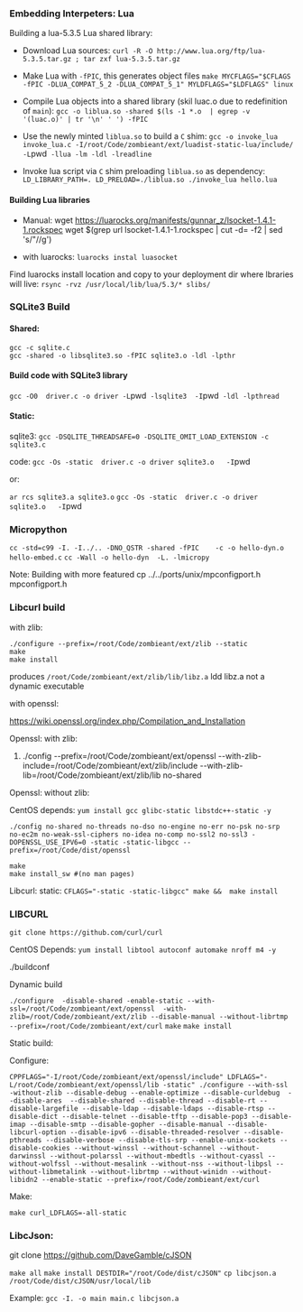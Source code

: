 
### Embedding Interpeters: Lua

Building a lua-5.3.5 Lua shared library:
- Download Lua sources: 
`curl -R -O http://www.lua.org/ftp/lua-5.3.5.tar.gz ; tar zxf lua-5.3.5.tar.gz`

- Make Lua with `-fPIC`, this generates object files
`make MYCFLAGS="$CFLAGS -fPIC -DLUA_COMPAT_5_2 -DLUA_COMPAT_5_1" MYLDFLAGS="$LDFLAGS" linux`

- Compile Lua objects into a shared library (skil luac.o due to redefinition of `main`):
`gcc -o liblua.so -shared $(ls -1 *.o  | egrep -v '(luac.o)' | tr '\n' ' ') -fPIC`

- Use the newly minted `liblua.so` to build a `C` shim:
`gcc -o invoke_lua invoke_lua.c -I/root/Code/zombieant/ext/luadist-static-lua/include/ -L`pwd` -llua -lm -ldl -lreadline`

- Invoke lua script via `C` shim preloading `liblua.so` as dependency:
`LD_LIBRARY_PATH=. LD_PRELOAD=./liblua.so ./invoke_lua hello.lua`


####  Building Lua libraries
- Manual:
wget https://luarocks.org/manifests/gunnar_z/lsocket-1.4.1-1.rockspec
wget $(grep url lsocket-1.4.1-1.rockspec  | cut -d= -f2 | sed 's/"//g')

- with luarocks:
`luarocks instal luasocket`

Find luarocks install location and copy to your deployment dir where lbraries will live:
`rsync -rvz /usr/local/lib/lua/5.3/* slibs/`


### SQLite3 Build

#### Shared:
```
gcc -c sqlite.c
gcc -shared -o libsqlite3.so -fPIC sqlite3.o -ldl -lpthr
```

#### Build code with SQLite3 library
`gcc -O0  driver.c -o driver -L`pwd` -lsqlite3  -I`pwd` -ldl -lpthread`

#### Static:

sqlite3:
`gcc -DSQLITE_THREADSAFE=0 -DSQLITE_OMIT_LOAD_EXTENSION -c  sqlite3.c`

code:
`gcc -Os -static  driver.c -o driver sqlite3.o   -I`pwd` `

or:

`ar rcs sqlite3.a sqlite3.o`
`gcc -Os -static  driver.c -o driver sqlite3.o   -I`pwd` `

### Micropython

`cc -std=c99 -I. -I../.. -DNO_QSTR -shared -fPIC    -c -o hello-dyn.o hello-embed.c`
`cc -Wall -o hello-dyn  -L. -lmicropy`

Note: Building with more featured cp ../../ports/unix/mpconfigport.h mpconfigport.h

### Libcurl build

with zlib:
```
./configure --prefix=/root/Code/zombieant/ext/zlib --static 
make 
make install
```

produces `/root/Code/zombieant/ext/zlib/lib/libz.a`
ldd libz.a 
	not a dynamic executable

with openssl:

https://wiki.openssl.org/index.php/Compilation_and_Installation

Openssl: with zlib:
1. ./config --prefix=/root/Code/zombieant/ext/openssl  --with-zlib-include=/root/Code/zombieant/ext/zlib/include --with-zlib-lib=/root/Code/zombieant/ext/zlib/lib no-shared

Openssl: without zlib:

CentOS depends:
`yum install gcc glibc-static libstdc++-static -y`

`./config no-shared no-threads no-dso no-engine no-err no-psk no-srp no-ec2m no-weak-ssl-ciphers no-idea no-comp no-ssl2 no-ssl3 -DOPENSSL_USE_IPV6=0 -static -static-libgcc --prefix=/root/Code/dist/openssl`

```
make 
make install_sw #(no man pages)
```

Libcurl: static: 
`CFLAGS="-static -static-libgcc" make &&  make install`


### LIBCURL 
`git clone https://github.com/curl/curl`

CentOS Depends:
`yum install libtool autoconf automake nroff m4 -y`

./buildconf 

Dynamic build 

`./configure  -disable-shared -enable-static --with-ssl=/root/Code/zombieant/ext/openssl  -with-zlib=/root/Code/zombieant/ext/zlib --disable-manual --without-librtmp --prefix=/root/Code/zombieant/ext/curl`
`make`
`make install`


Static build:

Configure:

`CPPFLAGS="-I/root/Code/zombieant/ext/openssl/include" LDFLAGS="-L/root/Code/zombieant/ext/openssl/lib -static" ./configure --with-ssl -without-zlib --disable-debug --enable-optimize --disable-curldebug  --disable-ares  --disable-shared --disable-thread --disable-rt --disable-largefile --disable-ldap --disable-ldaps --disable-rtsp --disable-dict --disable-telnet --disable-tftp --disable-pop3 --disable-imap --disable-smtp --disable-gopher --disable-manual --disable-libcurl-option --disable-ipv6 --disable-threaded-resolver --disable-pthreads --disable-verbose --disable-tls-srp --enable-unix-sockets --disable-cookies --without-winssl --without-schannel --without-darwinssl --without-polarssl --without-mbedtls --without-cyassl --without-wolfssl --without-mesalink --without-nss --without-libpsl --without-libmetalink --without-librtmp --without-winidn --without-libidn2 --enable-static --prefix=/root/Code/zombieant/ext/curl`

Make:

`make curl_LDFLAGS=-all-static`

### LibcJson:
git clone https://github.com/DaveGamble/cJSON

`make all`
`make install DESTDIR="/root/Code/dist/cJSON"`
`cp libcjson.a /root/Code/dist/cJSON/usr/local/lib`

Example: `gcc -I. -o main main.c libcjson.a`
